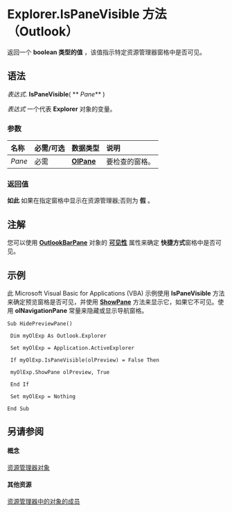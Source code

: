 
# Explorer.IsPaneVisible 方法 （Outlook）

返回一个 **boolean 类型的值** ，该值指示特定资源管理器窗格中是否可见。


## 语法

 _表达式_. **IsPaneVisible**( ** _Pane_** )

 _表达式_ 一个代表 **Explorer** 对象的变量。


### 参数



|**名称**|**必需/可选**|**数据类型**|**说明**|
|:-----|:-----|:-----|:-----|
| _Pane_|必需|**[OlPane](efbdecc7-90ae-65b2-58aa-d323c19b816e.md)**|要检查的窗格。|

### 返回值

 **如此** 如果在指定窗格中显示在资源管理器;否则为 **假** 。


## 注解

您可以使用 **[OutlookBarPane](f8e6aa05-7a66-64f2-5a6a-ea639b6bbc59.md)** 对象的 **[可见性](d9d00e7a-52ef-b481-7a56-729e1ac04534.md)** 属性来确定 **快捷方式**窗格中是否可见。


## 示例

此 Microsoft Visual Basic for Applications (VBA) 示例使用 **IsPaneVisible** 方法来确定预览窗格是否可见，并使用 **[ShowPane](3d2c9dd5-b660-e160-36db-73c23f95a7a2.md)** 方法来显示它，如果它不可见。使用 **olNavigationPane** 常量来隐藏或显示导航窗格。


```
Sub HidePreviewPane() 
 
 Dim myOlExp As Outlook.Explorer 
 
 Set myOlExp = Application.ActiveExplorer 
 
 If myOlExp.IsPaneVisible(olPreview) = False Then 
 
 myOlExp.ShowPane olPreview, True 
 
 End If 
 
 Set myOlExp = Nothing 
 
End Sub
```


## 另请参阅


#### 概念


[资源管理器对象](026591e5-049f-503a-4166-34e6dbc225fb.md)
#### 其他资源


[资源管理器中的对象的成员](4412c507-4dcd-6005-b9c8-11824624250d.md)